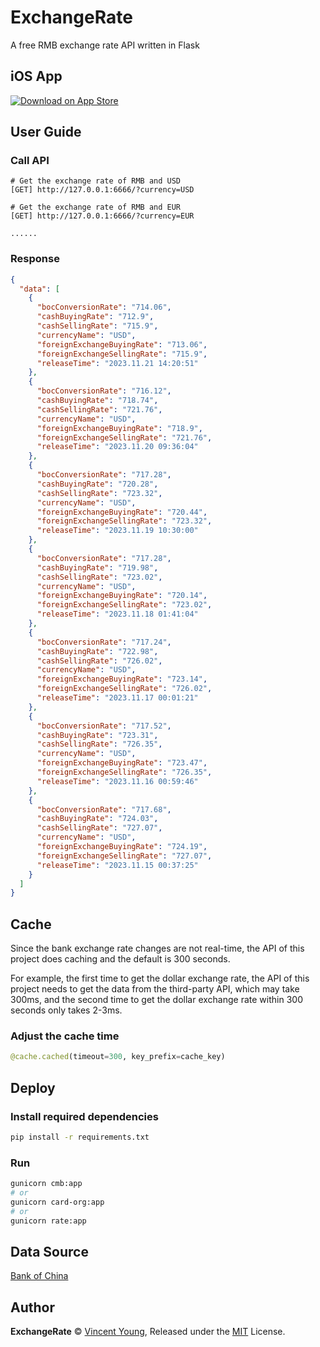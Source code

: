 # ExchangeRate
A free RMB exchange rate API written in Flask

## iOS App
[![Download on App Store](https://upload.wikimedia.org/wikipedia/commons/5/51/Download_on_the_App_Store_Badge_US-UK_RGB_blk.svg)](https://apps.apple.com/cn/app/dollar-currency-widget/id6450919353)


## User Guide
### Call API
```
# Get the exchange rate of RMB and USD
[GET] http://127.0.0.1:6666/?currency=USD

# Get the exchange rate of RMB and EUR
[GET] http://127.0.0.1:6666/?currency=EUR

......
```

### Response
```json
{
  "data": [
    {
      "bocConversionRate": "714.06",
      "cashBuyingRate": "712.9",
      "cashSellingRate": "715.9",
      "currencyName": "USD",
      "foreignExchangeBuyingRate": "713.06",
      "foreignExchangeSellingRate": "715.9",
      "releaseTime": "2023.11.21 14:20:51"
    },
    {
      "bocConversionRate": "716.12",
      "cashBuyingRate": "718.74",
      "cashSellingRate": "721.76",
      "currencyName": "USD",
      "foreignExchangeBuyingRate": "718.9",
      "foreignExchangeSellingRate": "721.76",
      "releaseTime": "2023.11.20 09:36:04"
    },
    {
      "bocConversionRate": "717.28",
      "cashBuyingRate": "720.28",
      "cashSellingRate": "723.32",
      "currencyName": "USD",
      "foreignExchangeBuyingRate": "720.44",
      "foreignExchangeSellingRate": "723.32",
      "releaseTime": "2023.11.19 10:30:00"
    },
    {
      "bocConversionRate": "717.28",
      "cashBuyingRate": "719.98",
      "cashSellingRate": "723.02",
      "currencyName": "USD",
      "foreignExchangeBuyingRate": "720.14",
      "foreignExchangeSellingRate": "723.02",
      "releaseTime": "2023.11.18 01:41:04"
    },
    {
      "bocConversionRate": "717.24",
      "cashBuyingRate": "722.98",
      "cashSellingRate": "726.02",
      "currencyName": "USD",
      "foreignExchangeBuyingRate": "723.14",
      "foreignExchangeSellingRate": "726.02",
      "releaseTime": "2023.11.17 00:01:21"
    },
    {
      "bocConversionRate": "717.52",
      "cashBuyingRate": "723.31",
      "cashSellingRate": "726.35",
      "currencyName": "USD",
      "foreignExchangeBuyingRate": "723.47",
      "foreignExchangeSellingRate": "726.35",
      "releaseTime": "2023.11.16 00:59:46"
    },
    {
      "bocConversionRate": "717.68",
      "cashBuyingRate": "724.03",
      "cashSellingRate": "727.07",
      "currencyName": "USD",
      "foreignExchangeBuyingRate": "724.19",
      "foreignExchangeSellingRate": "727.07",
      "releaseTime": "2023.11.15 00:37:25"
    }
  ]
}
```

## Cache
Since the bank exchange rate changes are not real-time, the API of this project does caching and the default is 300 seconds.

For example, the first time to get the dollar exchange rate, the API of this project needs to get the data from the third-party API, which may take 300ms, and the second time to get the dollar exchange rate within 300 seconds only takes 2-3ms.

### Adjust the cache time
```python
@cache.cached(timeout=300, key_prefix=cache_key)
```
## Deploy
### Install required dependencies
```bash
pip install -r requirements.txt
```
### Run
```bash
gunicorn cmb:app
# or
gunicorn card-org:app
# or
gunicorn rate:app
```

## Data Source
[Bank of China](https://www.boc.cn/en/)

## Author
**ExchangeRate** © [Vincent Young](https://github.com/missuo), Released under the [MIT](./LICENSE) License.<br>
